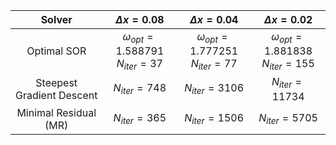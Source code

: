 | Solver | $\Delta x = 0.08$ | $\Delta x = 0.04$ | $\Delta x = 0.02$ |
| :---: | :---: | :---: | :---: |
| Optimal SOR | $\omega_{opt} = 1.588791$<br>$N_{iter} = 37$ | $\omega_{opt} = 1.777251$<br>$N_{iter} = 77$ | $\omega_{opt} = 1.881838$<br>$N_{iter} = 155$ |
|Steepest Gradient Descent | $N_{iter} = 748$ | $N_{iter} = 3106$ | $N_{iter} = 11734$ | 
|Minimal Residual (MR) | $N_{iter} = 365$ | $N_{iter} = 1506$ | $N_{iter} = 5705$ | 



